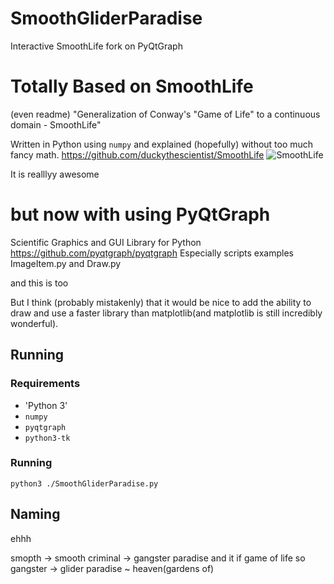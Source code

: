 # SmoothGliderParadise
Interactive SmoothLife fork on PyQtGraph

# Totally Based on SmoothLife
(even readme)
"Generalization of Conway's "Game of Life" to a continuous domain - SmoothLife"

Written in Python using `numpy` and explained (hopefully) without too much fancy math.
https://github.com/duckythescientist/SmoothLife
![SmoothLife](img/smoothlife.gif)

It is realllyy awesome

# but now with using PyQtGraph
Scientific Graphics and GUI Library for Python
https://github.com/pyqtgraph/pyqtgraph
Especially scripts examples ImageItem.py and Draw.py

and this is too

But I think (probably mistakenly) that it would be nice to add the ability to draw and use a faster library than matplotlib(and matplotlib is still incredibly wonderful).

## Running

### Requirements

* 'Python 3'
* `numpy`
* `pyqtgraph`
* `python3-tk`


### Running

`python3 ./SmoothGliderParadise.py`



## Naming

ehhh

smopth -> smooth criminal -> gangster paradise and it if game of life
so
gangster -> glider
paradise ~ heaven(gardens of)

